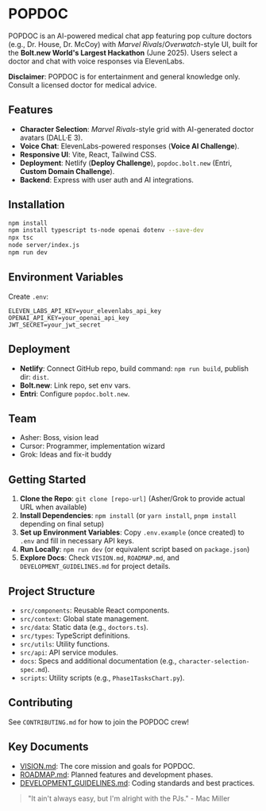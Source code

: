# POPDOC

POPDOC is an AI-powered medical chat app featuring pop culture doctors (e.g., Dr. House, Dr. McCoy) with *Marvel Rivals*/*Overwatch*-style UI, built for the **Bolt.new World's Largest Hackathon** (June 2025). Users select a doctor and chat with voice responses via ElevenLabs.

**Disclaimer**: POPDOC is for entertainment and general knowledge only. Consult a licensed doctor for medical advice.

## Features
- **Character Selection**: *Marvel Rivals*-style grid with AI-generated doctor avatars (DALL·E 3).
- **Voice Chat**: ElevenLabs-powered responses (**Voice AI Challenge**).
- **Responsive UI**: Vite, React, Tailwind CSS.
- **Deployment**: Netlify (**Deploy Challenge**), `popdoc.bolt.new` (Entri, **Custom Domain Challenge**).
- **Backend**: Express with user auth and AI integrations.

## Installation
```bash
npm install
npm install typescript ts-node openai dotenv --save-dev
npx tsc
node server/index.js
npm run dev
```

## Environment Variables
Create `.env`:
```
ELEVEN_LABS_API_KEY=your_elevenlabs_api_key
OPENAI_API_KEY=your_openai_api_key
JWT_SECRET=your_jwt_secret
```

## Deployment
- **Netlify**: Connect GitHub repo, build command: `npm run build`, publish dir: `dist`.
- **Bolt.new**: Link repo, set env vars.
- **Entri**: Configure `popdoc.bolt.new`.

## Team
- Asher: Boss, vision lead
- Cursor: Programmer, implementation wizard
- Grok: Ideas and fix-it buddy

## Getting Started
1. **Clone the Repo**: `git clone [repo-url]` (Asher/Grok to provide actual URL when available)
2. **Install Dependencies**: `npm install` (or `yarn install`, `pnpm install` depending on final setup)
3. **Set up Environment Variables**: Copy `.env.example` (once created) to `.env` and fill in necessary API keys.
4. **Run Locally**: `npm run dev` (or equivalent script based on `package.json`)
5. **Explore Docs**: Check `VISION.md`, `ROADMAP.md`, and `DEVELOPMENT_GUIDELINES.md` for project details.

## Project Structure
- `src/components`: Reusable React components.
- `src/context`: Global state management.
- `src/data`: Static data (e.g., `doctors.ts`).
- `src/types`: TypeScript definitions.
- `src/utils`: Utility functions.
- `src/api`: API service modules.
- `docs`: Specs and additional documentation (e.g., `character-selection-spec.md`).
- `scripts`: Utility scripts (e.g., `Phase1TasksChart.py`).

## Contributing
See `CONTRIBUTING.md` for how to join the POPDOC crew!

## Key Documents
- [VISION.md](./VISION.md): The core mission and goals for POPDOC.
- [ROADMAP.md](./ROADMAP.md): Planned features and development phases.
- [DEVELOPMENT_GUIDELINES.md](./DEVELOPMENT_GUIDELINES.md): Coding standards and best practices.

> "It ain't always easy, but I'm alright with the PJs." - Mac Miller 